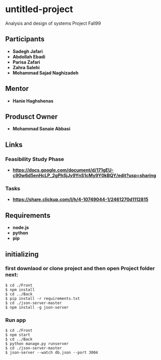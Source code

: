 # untitled-project
Analysis and design of systems Project Fall99

## Participants
* **Sadegh Jafari**
* **Abdollah Ebadi**
* **Parisa Zafari**
* **Zahra Salehi**
* **Mohammad Sajad Naghizadeh**

## Mentor
* **Hanie Haghshenas**

## Produsct Owner
* **Mohammad Sanaie Abbasi**

## Links
### Feasibility Study Phase
* **https://docs.google.com/document/d/171gEU-c90w6d5enHcLP_2gPhSjJv9YnS1cMy9Y0kBQY/edit?usp=sharing**

### Tasks
* **https://share.clickup.com/l/h/4-10749044-1/2461270d1112815**

## Requirements
* **node.js**
* **python**
* **pip**

## initializing 
### first downlaod or clone project and then open Project folder next:
```console
$ cd ./Front
$ npm install
$ cd ../Back
$ pip install -r requirements.txt
$ cd ./json-server-master
$ npm install -g json-server
```
### Run app
```console
$ cd ./Front
$ npm start
$ cd ../Back
$ python manage.py runserver
$ cd ./json-server-master
$ json-server --watch db.json --port 3004
```
